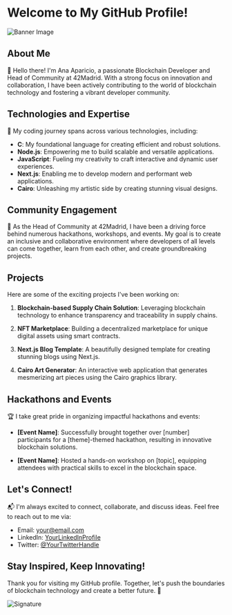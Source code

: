 # Welcome to My GitHub Profile!

![Banner Image](https://example.com/banner-image.png)

## About Me

👋 Hello there! I'm Ana Aparicio, a passionate Blockchain Developer and Head of Community at 42Madrid. With a strong focus on innovation and collaboration, I have been actively contributing to the world of blockchain technology and fostering a vibrant developer community.

## Technologies and Expertise

🚀 My coding journey spans across various technologies, including:

- **C**: My foundational language for creating efficient and robust solutions.
- **Node.js**: Empowering me to build scalable and versatile applications.
- **JavaScript**: Fueling my creativity to craft interactive and dynamic user experiences.
- **Next.js**: Enabling me to develop modern and performant web applications.
- **Cairo**: Unleashing my artistic side by creating stunning visual designs.

## Community Engagement

🤝 As the Head of Community at 42Madrid, I have been a driving force behind numerous hackathons, workshops, and events. My goal is to create an inclusive and collaborative environment where developers of all levels can come together, learn from each other, and create groundbreaking projects.

## Projects

Here are some of the exciting projects I've been working on:

1. **Blockchain-based Supply Chain Solution**: Leveraging blockchain technology to enhance transparency and traceability in supply chains.

2. **NFT Marketplace**: Building a decentralized marketplace for unique digital assets using smart contracts.

3. **Next.js Blog Template**: A beautifully designed template for creating stunning blogs using Next.js.

4. **Cairo Art Generator**: An interactive web application that generates mesmerizing art pieces using the Cairo graphics library.

## Hackathons and Events

🏆 I take great pride in organizing impactful hackathons and events:

- **[Event Name]**: Successfully brought together over [number] participants for a [theme]-themed hackathon, resulting in innovative blockchain solutions.

- **[Event Name]**: Hosted a hands-on workshop on [topic], equipping attendees with practical skills to excel in the blockchain space.

## Let's Connect!

📬 I'm always excited to connect, collaborate, and discuss ideas. Feel free to reach out to me via:

- Email: [your@email.com](mailto:your@email.com)
- LinkedIn: [YourLinkedInProfile](https://www.linkedin.com/in/yourprofile)
- Twitter: [@YourTwitterHandle](https://twitter.com/yourtwitterhandle)

## Stay Inspired, Keep Innovating!

Thank you for visiting my GitHub profile. Together, let's push the boundaries of blockchain technology and create a better future. 🌟

![Signature](https://example.com/signature-image.png)
